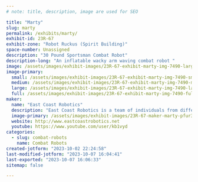 ```yaml
---
# note: title, description, image are used for SEO

title: "Marty"
slug: marty
permalink: /exhibits/marty/
exhibit-id: 23R-67
exhibit-zone: "Robot Ruckus (Spirit Building)"
space-number: Unassigned
description: "30 Pound Sportsman Combat Robot"
description-long: "An inflatable wacky arm waving combat robot "
image: /assets/images/exhibit-images/23R-67-exhibit-marty-img-7490-large.JPG
image-primary: 
  small: /assets/images/exhibit-images/23R-67-exhibit-marty-img-7490-small.JPG
  medium: /assets/images/exhibit-images/23R-67-exhibit-marty-img-7490-medium.JPG
  large: /assets/images/exhibit-images/23R-67-exhibit-marty-img-7490-large.JPG
  full: /assets/images/exhibit-images/23R-67-exhibit-marty-img-7490-full.JPG
maker: 
  name: "East Coast Robotics"
  description: "East Coast Robotics is a team of individuals from different backgrounds working on cutting edge technology."
  image-primary: /assets/images/exhibit-images/23R-67-maker-marty-pfur3258-300x300-medium.jpg
  website: http://www.eastcoastrobotics.net
  youtube: https://www.youtube.com/user/kb1vyd
categories: 
  - slug: combat-robots
    name: Combat Robots
created-jotform: "2023-10-02 22:24:58"
last-modified-jotform: "2023-10-07 16:04:41"
last-exported: "2023-10-07 16:06:33"
sitemap: false

---
```

